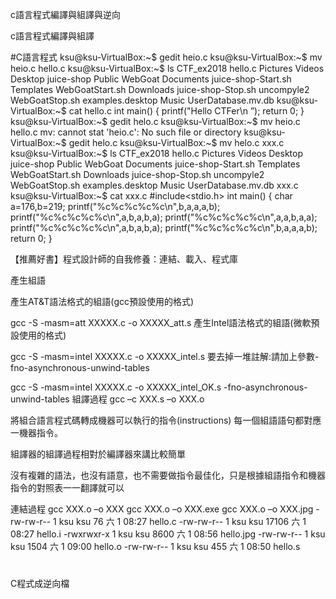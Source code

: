 c語言程式編譯與組譯與逆向

c語言程式編譯與組譯

#C語言程式
ksu@ksu-VirtualBox:~$ gedit heio.c
ksu@ksu-VirtualBox:~$ mv heio.c hello.c
ksu@ksu-VirtualBox:~$ ls
CTF_ex2018        hello.c              Pictures            Videos
Desktop           juice-shop           Public              WebGoat
Documents         juice-shop-Start.sh  Templates           WebGoatStart.sh
Downloads         juice-shop-Stop.sh   uncompyle2          WebGoatStop.sh
examples.desktop  Music                UserDatabase.mv.db
ksu@ksu-VirtualBox:~$ cat hello.c 
int main()
{
   printf("Hello CTFer\n ”);
   return 0;
}
ksu@ksu-VirtualBox:~$ gedit helo.c
ksu@ksu-VirtualBox:~$ mv heio.c hello.c
mv: cannot stat 'heio.c': No such file or directory
ksu@ksu-VirtualBox:~$ gedit helo.c
ksu@ksu-VirtualBox:~$ mv helo.c xxx.c
ksu@ksu-VirtualBox:~$ ls
CTF_ex2018        hello.c              Pictures            Videos
Desktop           juice-shop           Public              WebGoat
Documents         juice-shop-Start.sh  Templates           WebGoatStart.sh
Downloads         juice-shop-Stop.sh   uncompyle2          WebGoatStop.sh
examples.desktop  Music                UserDatabase.mv.db  xxx.c
ksu@ksu-VirtualBox:~$ cat xxx.c
#include<stdio.h>
int main()
{
    char a=176,b=219;
    printf("%c%c%c%c%c\n",b,a,a,a,b);
    printf("%c%c%c%c%c\n",a,b,a,b,a);
    printf("%c%c%c%c%c\n",a,a,b,a,a);
    printf("%c%c%c%c%c\n",a,b,a,b,a);
    printf("%c%c%c%c%c\n",b,a,a,a,b);
    return 0;
}

【推薦好書】程式設計師的自我修養：連結、載入、程式庫

產生組語

產生AT&T語法格式的組語(gcc預設使用的格式)

gcc -S -masm=att XXXXX.c -o XXXXX_att.s
產生Intel語法格式的組語(微軟預設使用的格式)

gcc -S -masm=intel XXXXX.c -o XXXXX_intel.s
要去掉一堆註解:請加上參數-fno-asynchronous-unwind-tables

gcc -S -masm=intel XXXXX.c -o XXXXX_intel_OK.s -fno-asynchronous-unwind-tables
組譯過程
gcc –c XXX.s –o XXX.o

將組合語言程式碼轉成機器可以執行的指令(instructions)
每一個組語語句都對應一機器指令。

組譯器的組譯過程相對於編譯器來講比較簡單

沒有複雜的語法，也沒有語意，也不需要做指令最佳化，只是根據組語指令和機器指令的對照表一一翻譯就可以

連結過程
gcc  XXX.o –o XXX
gcc  XXX.o –o XXX.exe
gcc  XXX.o –o XXX.jpg
-rw-rw-r-- 1 ksu ksu    76  六   1 08:27 hello.c
-rw-rw-r-- 1 ksu ksu 17106  六   1 08:27 hello.i
-rwxrwxr-x 1 ksu ksu  8600  六   1 08:56 hello.jpg
-rw-rw-r-- 1 ksu ksu  1504  六   1 09:00 hello.o
-rw-rw-r-- 1 ksu ksu   455  六   1 08:50 hello.s
#
C程式成逆向檔
